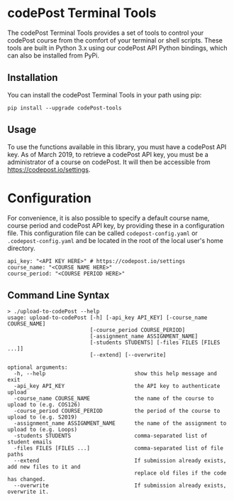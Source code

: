 # codePost Terminal Tools

The codePost Terminal Tools provides a set of tools to control your codePost course from the comfort of your terminal or shell scripts. These tools are built in Python 3.x using our codePost API Python bindings, which can also be installed from PyPi.

## Installation

You can install the codePost Terminal Tools in your path using pip:

```
pip install --upgrade codePost-tools
```

## Usage

To use the functions available in this library, you must have a codePost API key. As of March 2019, to retrieve a codePost API key, you must be a administrator of a course on codePost. It will then be accessible from https://codepost.io/settings.

# Configuration

For convenience, it is also possible to specify a default course name, course period and codePost API key, by providing these in a configuration file. This configuration file can be called `codepost-config.yaml` or `.codepost-config.yaml` and be located in the root of the local user's home directory.

```
api_key: "<API KEY HERE>" # https://codepost.io/settings
course_name: "<COURSE NAME HERE>"
course_period: "<COURSE PERIOD HERE>"
```

## Command Line Syntax

```
> ./upload-to-codePost --help
usage: upload-to-codePost [-h] [-api_key API_KEY] [-course_name COURSE_NAME]
                          [-course_period COURSE_PERIOD]
                          [-assignment_name ASSIGNMENT_NAME]
                          [-students STUDENTS] [-files FILES [FILES ...]]
                          [--extend] [--overwrite]

optional arguments:
  -h, --help                            show this help message and exit
  -api_key API_KEY                      the API key to authenticate upload
  -course_name COURSE_NAME              the name of the course to upload to (e.g. COS126)
  -course_period COURSE_PERIOD          the period of the course to upload to (e.g. S2019)
  -assignment_name ASSIGNMENT_NAME      the name of the assignment to upload to (e.g. Loops)
  -students STUDENTS                    comma-separated list of student emails
  -files FILES [FILES ...]              comma-separated list of file paths
  --extend                              If submission already exists, add new files to it and
                                        replace old files if the code has changed.
  --overwrite                           If submission already exists, overwrite it.
```

